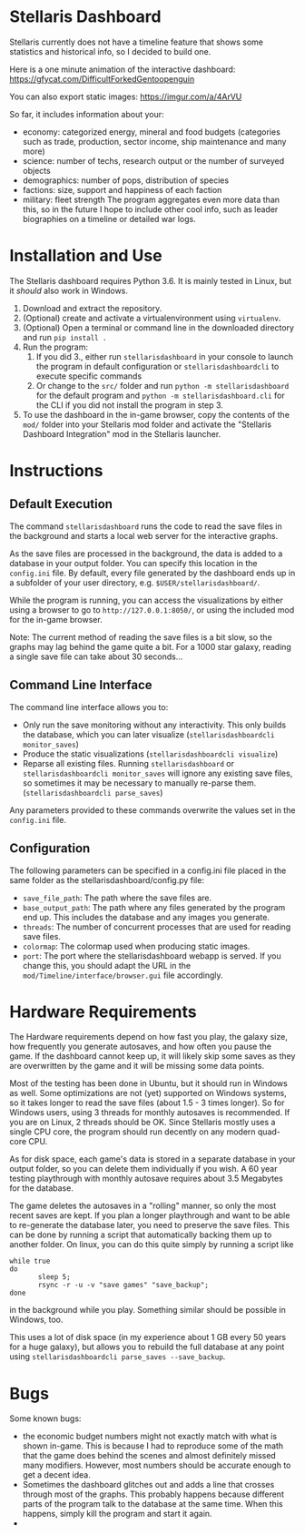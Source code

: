 # Stellaris Dashboard

Stellaris currently does not have a timeline feature that shows some statistics and historical info, so I decided to build one. 

Here is a one minute animation of the interactive dashboard:
https://gfycat.com/DifficultForkedGentoopenguin

You can also export static images:
https://imgur.com/a/4ArVU

So far, it includes information about your:
  - economy: categorized energy, mineral and food budgets (categories such as trade, production, sector income, ship maintenance and many more)
  - science: number of techs, research output or the number of surveyed objects
  - demographics: number of pops, distribution of species
  - factions: size, support and happiness of each faction
  - military: fleet strength
The program aggregates even more data than this, so in the future I hope to include other cool info, such as leader biographies on a timeline or detailed war logs.

# Installation and Use

The Stellaris dashboard requires Python 3.6. It is mainly tested in Linux, but it *should* also work in Windows.

  1. Download and extract the repository.
  2. (Optional) create and activate a virtualenvironment using `virtualenv`.
  3. (Optional) Open a terminal or command line in the downloaded directory and run `pip install .`
  4. Run the program:
     1. If you did 3., either run `stellarisdashboard` in your console to launch the program in default configuration or `stellarisdashboardcli` to 
        execute specific commands
     2. Or change to the `src/` folder and run `python -m stellarisdashboard` for the default program and `python -m stellarisdashboard.cli` for the CLI
        if you did not install the program in step 3.
  5. To use the dashboard in the in-game browser, copy the contents of the `mod/` folder into your Stellaris mod folder and activate the "Stellaris Dashboard 
  Integration" mod in the Stellaris launcher.

# Instructions

## Default Execution
The command `stellarisdashboard` runs the code to read the save files in the background and starts a local web server for 
the interactive graphs. 

As the save files are processed in the background, the data is added to a database in your output folder. You can specify this location in the
`config.ini` file. By default, every file generated by the dashboard ends up in a subfolder of your user directory, e.g. `$USER/stellarisdashboard/`.

While the program is running, you can access the visualizations by either using a browser to go to `http://127.0.0.1:8050/`,
or using the included mod for the in-game browser. 

Note: The current method of reading the save files is a bit slow, so the graphs may lag behind the game quite a bit. For a 1000 star galaxy, reading a 
single save file can take about 30 seconds...

## Command Line Interface

The command line interface allows you to:

  - Only run the save monitoring without any interactivity. This only builds the database, which you can later visualize (`stellarisdashboardcli monitor_saves`)
  - Produce the static visualizations (`stellarisdashboardcli visualize`)
  - Reparse all existing files. Running `stellarisdashboard` or `stellarisdashboardcli monitor_saves` will ignore any existing save files,
  so sometimes it may be necessary to manually re-parse them. (`stellarisdashboardcli parse_saves`)

Any parameters provided to these commands overwrite the values set in the `config.ini` file.

## Configuration

The following parameters can be specified in a config.ini file placed in the same folder as the stellarisdashboard/config.py file:

  - `save_file_path`: The path where the save files are.
  - `base_output_path`: The path where any files generated by the program end up. This includes the database and any images you generate.
  - `threads`: The number of concurrent processes that are used for reading save files. 
  - `colormap`: The colormap used when producing static images.
  - `port`:  The port where the stellarisdashboard webapp is served. If you change this, you should adapt the URL in the 
  `mod/Timeline/interface/browser.gui` file accordingly.


# Hardware Requirements

The Hardware requirements depend on how fast you play, the galaxy size, how frequently you generate autosaves, and how often you pause the game. 
If the dashboard cannot keep up, it will likely skip some saves as they are overwritten by the game and it will be missing some data points.

Most of the testing has been done in Ubuntu, but it should run in Windows as well. Some optimizations 
are not (yet) supported on Windows systems, so it takes longer to read the save files (about 1.5 - 3 times longer). 
So for Windows users, using 3 threads for monthly autosaves is recommended. If you are on Linux, 2 threads should be OK. 
Since Stellaris mostly uses a single CPU core, the program should run decently on any modern quad-core CPU.

As for disk space, each game's data is stored in a separate database in your output folder, so you can delete them 
individually if you wish. A 60 year testing playthrough with monthly autosave requires about 3.5 Megabytes for the database.

The game deletes the autosaves in a "rolling" manner, so only the most recent saves are kept. If you plan a longer playthrough 
and want to be able to re-generate the database later, you need to preserve the save files. This can be done by
running a script that automatically backing them up to another folder. On linux, you can do this quite simply by running a script like

    while true
    do
           sleep 5;
           rsync -r -u -v "save games" "save_backup";
    done
in the background while you play. Something similar should be possible in Windows, too.

This uses a lot of disk space (in my experience about 1 GB every 50 years for a huge galaxy), but allows you to rebuild the full database at any point using 
`stellarisdashboardcli parse_saves --save_backup`. 

# Bugs

Some known bugs:
  - the economic budget numbers might not exactly match with what is shown in-game. This is because I had to reproduce some of the math that the
  game does behind the scenes and almost definitely missed many modifiers. However, most numbers should be accurate enough to get a decent idea.
  - Sometimes the dashboard glitches out and adds a line that crosses through most of the graphs. This probably happens because different parts of the program 
  talk to the database at the same time. When this happens, simply kill the program and start it again.
  - 























